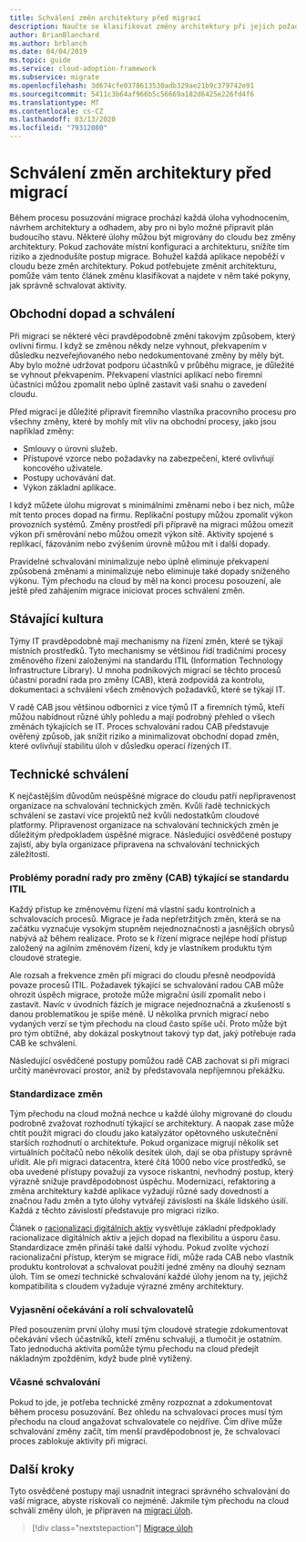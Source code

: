 ```yaml
---
title: Schválení změn architektury před migrací
description: Naučte se klasifikovat změny architektury při jejich požadování a zároveň vytvořit správné schvalovací aktivity.
author: BrianBlanchard
ms.author: brblanch
ms.date: 04/04/2019
ms.topic: guide
ms.service: cloud-adoption-framework
ms.subservice: migrate
ms.openlocfilehash: 3d674cfe0378613530adb329ae21b9c379742e91
ms.sourcegitcommit: 5411c3b64af966b5c56669a182d6425e226fd4f6
ms.translationtype: MT
ms.contentlocale: cs-CZ
ms.lasthandoff: 03/13/2020
ms.locfileid: "79312080"
---
```

# <a name="approve-architecture-changes-before-migration"></a>Schválení změn architektury před migrací

Během procesu posuzování migrace prochází každá úloha vyhodnocením, návrhem architektury a odhadem, aby pro ni bylo možné připravit plán budoucího stavu. Některé úlohy můžou být migrovány do cloudu bez změny architektury. Pokud zachováte místní konfiguraci a architekturu, snížíte tím riziko a zjednodušíte postup migrace. Bohužel každá aplikace nepoběží v cloudu beze změn architektury. Pokud potřebujete změnit architekturu, pomůže vám tento článek změnu klasifikovat a najdete v něm také pokyny, jak správně schvalovat aktivity.

## <a name="business-impact-and-approval"></a>Obchodní dopad a schválení

Při migraci se některé věci pravděpodobně změní takovým způsobem, který ovlivní firmu. I když se změnou někdy nelze vyhnout, překvapením v důsledku nezveřejňovaného nebo nedokumentované změny by měly být. Aby bylo možné udržovat podporu účastníků v průběhu migrace, je důležité se vyhnout překvapením. Překvapení vlastníci aplikací nebo firemní účastníci můžou zpomalit nebo úplně zastavit vaši snahu o zavedení cloudu.

Před migrací je důležité připravit firemního vlastníka pracovního procesu pro všechny změny, které by mohly mít vliv na obchodní procesy, jako jsou například změny:

- Smlouvy o úrovni služeb.
- Přístupové vzorce nebo požadavky na zabezpečení, které ovlivňují koncového uživatele.
- Postupy uchovávání dat.
- Výkon základní aplikace.

I když můžete úlohu migrovat s minimálními změnami nebo i bez nich, může mít tento proces dopad na firmu. Replikační postupy můžou zpomalit výkon provozních systémů. Změny prostředí při přípravě na migraci můžou omezit výkon při směrování nebo můžou omezit výkon sítě. Aktivity spojené s replikací, fázováním nebo zvýšením úrovně můžou mít i další dopady.

Pravidelné schvalování minimalizuje nebo úplně eliminuje překvapení způsobená změnami a minimalizuje nebo eliminuje také dopady sníženého výkonu. Tým přechodu na cloud by měl na konci procesu posouzení, ale ještě před zahájením migrace iniciovat proces schválení změn.

## <a name="existing-culture"></a>Stávající kultura

Týmy IT pravděpodobně mají mechanismy na řízení změn, které se týkají místních prostředků. Tyto mechanismy se většinou řídí tradičními procesy změnového řízení založenými na standardu ITIL (Information Technology Infrastructure Library). U mnoha podnikových migrací se těchto procesů účastní poradní rada pro změny (CAB), která zodpovídá za kontrolu, dokumentaci a schválení všech změnových požadavků, které se týkají IT.

V radě CAB jsou většinou odborníci z více týmů IT a firemních týmů, kteří můžou nabídnout různé úhly pohledu a mají podrobný přehled o všech změnách týkajících se IT. Proces schvalování radou CAB představuje ověřený způsob, jak snížit riziko a minimalizovat obchodní dopad změn, které ovlivňují stabilitu úloh v důsledku operací řízených IT.

## <a name="technical-approval"></a>Technické schválení

K nejčastějším důvodům neúspěšné migrace do cloudu patří nepřipravenost organizace na schvalování technických změn. Kvůli řadě technických schválení se zastaví více projektů než kvůli nedostatkům cloudové platformy. Připravenost organizace na schvalování technických změn je důležitým předpokladem úspěšné migrace. Následující osvědčené postupy zajistí, aby byla organizace připravena na schvalování technických záležitostí.

### <a name="itil-change-advisory-board-challenges"></a>Problémy poradní rady pro změny (CAB) týkající se standardu ITIL

Každý přístup ke změnovému řízení má vlastní sadu kontrolních a schvalovacích procesů. Migrace je řada nepřetržitých změn, která se na začátku vyznačuje vysokým stupněm nejednoznačnosti a jasnějších obrysů nabývá až během realizace. Proto se k řízení migrace nejlépe hodí přístup založený na agilním změnovém řízení, kdy je vlastníkem produktu tým cloudové strategie.

Ale rozsah a frekvence změn při migraci do cloudu přesně neodpovídá povaze procesů ITIL. Požadavek týkající se schvalování radou CAB může ohrozit úspěch migrace, protože může migrační úsilí zpomalit nebo i zastavit. Navíc v úvodních fázích je migrace nejednoznačná a zkušeností s danou problematikou je spíše méně. U několika prvních migrací nebo vydaných verzí se tým přechodu na cloud často spíše učí. Proto může být pro tým obtížné, aby dokázal poskytnout takový typ dat, jaký potřebuje rada CAB ke schválení.

Následující osvědčené postupy pomůžou radě CAB zachovat si při migraci určitý manévrovací prostor, aniž by představovala nepříjemnou překážku.

### <a name="standardize-change"></a>Standardizace změn

Tým přechodu na cloud možná nechce u každé úlohy migrované do cloudu podrobně zvažovat rozhodnutí týkající se architektury. A naopak zase může chtít použít migraci do cloudu jako katalyzátor opětovného uskutečnění starších rozhodnutí o architektuře. Pokud organizace migrují několik set virtuálních počítačů nebo několik desítek úloh, dají se oba přístupy správně uřídit. Ale při migraci datacentra, které čítá 1000 nebo více prostředků, se oba uvedené přístupy považují za vysoce riskantní, nevhodný postup, který výrazně snižuje pravděpodobnost úspěchu. Modernizaci, refaktoring a změna architektury každé aplikace vyžadují různé sady dovedností a značnou řadu změn a tyto úlohy vytvářejí závislosti na škále lidského úsilí. Každá z těchto závislostí představuje pro migraci riziko.

Článek o [racionalizaci digitálních aktiv](../../../digital-estate/rationalize.md) vysvětluje základní předpoklady racionalizace digitálních aktiv a jejich dopad na flexibilitu a úsporu času. Standardizace změn přináší také další výhodu. Pokud zvolíte výchozí racionalizační přístup, kterým se migrace řídí, může rada CAB nebo vlastník produktu kontrolovat a schvalovat použití jedné změny na dlouhý seznam úloh. Tím se omezí technické schvalování každé úlohy jenom na ty, jejichž kompatibilita s cloudem vyžaduje výrazné změny architektury.

### <a name="clarify-expectations-and-roles-of-approvers"></a>Vyjasnění očekávání a rolí schvalovatelů

Před posouzením první úlohy musí tým cloudové strategie zdokumentovat očekávání všech účastníků, kteří změnu schvalují, a tlumočit je ostatním. Tato jednoduchá aktivita pomůže týmu přechodu na cloud předejít nákladným zpožděním, když bude plně vytížený.

### <a name="seek-approval-early"></a>Včasné schvalování

Pokud to jde, je potřeba technické změny rozpoznat a zdokumentovat během procesu posuzování. Bez ohledu na schvalovací proces musí tým přechodu na cloud angažovat schvalovatele co nejdříve. Čím dříve může schvalování změny začít, tím menší pravděpodobnost je, že schvalovací proces zablokuje aktivity při migraci.

## <a name="next-steps"></a>Další kroky

Tyto osvědčené postupy mají usnadnit integraci správného schvalování do vaší migrace, abyste riskovali co nejméně. Jakmile tým přechodu na cloud schválí změny úloh, je připraven na [migraci úloh](../migrate/index.md).

> [!div class="nextstepaction"]
> [Migrace úloh](../migrate/index.md)
